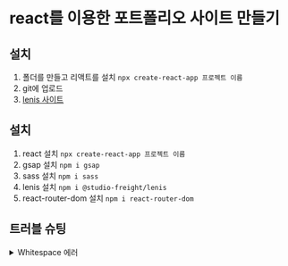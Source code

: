 # react를 이용한 포트폴리오 사이트 만들기

## 설치 
1. 폴더를 만들고 리액트를 설치 `npx create-react-app 프로젝트 이름`
2. git에 업로드
3. [lenis 사이트](https://github.com/studio-freight/lenis) 

## 설치
1. react 설치 `npx create-react-app 프로젝트 이름`
2. gsap 설치 `npm i gsap`
3. sass 설치 `npm i sass`
4. lenis 설치 `npm i @studio-freight/lenis`
5. react-router-dom 설치 `npm i react-router-dom`

## 트러블 슈팅
<details>
<summary>Whitespace 에러 </summary>
유닉스 시스템에서는 한 줄의 끝이 LF(Line Feed)로 이루어지는 반면,
윈도우에서는 줄 하나가 CR(Carriage Return)와 LF(Line Feed),즉 CRLF로 이루어지는데
Git이 이 둘 중 어느 쪽을 선택할지 혼란이 온 것이다 !   

해결방법   
`git config --global core.autocrlf true` // 시스템 전체에 적용
`git config core.autocrlf true` // 해당 프로젝트에만 적용

GSAP
GSAP, 또는 GreenSock Animation Platform은 웹 애니메이션을 만들기 위한 강력한 JavaScript 라이브러리입니다. GSAP는 HTML, SVG, 캔버스 등 다양한 웹 요소를 애니메이션화하는 데 사용됩니다.

이 라이브러리는 강력한 기능과 직관적인 API를 제공하여 다양한 애니메이션 효과를 만들기 쉽게 합니다. GSAP는 성능이 우수하며, 애니메이션의 부드러움과 자연스러움을 유지하는 데 강점을 가지고 있습니다.   

lenis
lenis.js는 JavaScript로 작성된 오픈 소스 웹 프레임워크입니다. 이 프레임워크는 웹 애플리케이션 및 API를 개발하기 위해 사용됩니다. lenis.js는 경량화되고 빠른 속도로 동작하며, 간단한 문법과 구조를 제공하여 개발자가 쉽게 웹 애플리케이션을 구축할 수 있도록 도와줍니다.
</details>